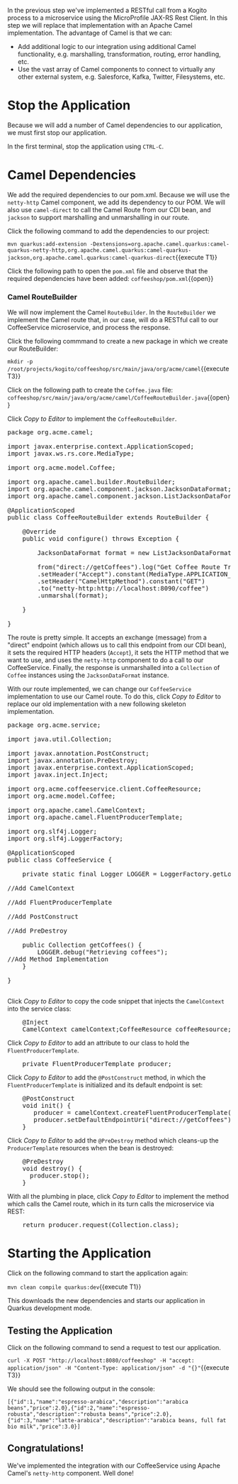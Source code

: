 In the previous step we've implemented a RESTful call from a Kogito process to a microservice using the MicroProfile JAX-RS Rest Client. In this step we will replace that implementation with an Apache Camel implementation. The advantage of Camel is that we can:

* Add additional logic to our integration using additional Camel functionality, e.g. marshalling, transformation, routing, error handling, etc.
* Use the vast array of Camel components to connect to virtually any other external system, e.g. Salesforce, Kafka, Twitter, Filesystems, etc.

# Stop the Application
Because we will add a number of Camel dependencies to our application, we must first stop our application.

In the first terminal, stop the application using `CTRL-C`.

# Camel Dependencies

We add the required dependencies to our pom.xml. Because we will use the `netty-http` Camel component, we add its dependency to our POM. We will also use `camel-direct` to call the Camel Route from our CDI bean, and `jackson` to support marshalling and unmarshalling in our route.

Click the following command to add the dependencies to our project:

`mvn quarkus:add-extension -Dextensions=org.apache.camel.quarkus:camel-quarkus-netty-http,org.apache.camel.quarkus:camel-quarkus-jackson,org.apache.camel.quarkus:camel-quarkus-direct`{{execute T1}}

Click the following path to open the `pom.xml` file and observe that the required dependencies have been added: `coffeeshop/pom.xml`{{open}}

### Camel RouteBuilder

We will now implement the Camel `RouteBuilder`. In the `RouteBuilder` we implement the Camel route that, in our case, will do a RESTful call to our CoffeeService microservice, and process the response.

Click the following commmand to create a new package in which we create our RouteBuilder:

`mkdir -p /root/projects/kogito/coffeeshop/src/main/java/org/acme/camel`{{execute T3}}

Click on the following path to create the `Coffee.java` file: `coffeeshop/src/main/java/org/acme/camel/CoffeeRouteBuilder.java`{{open}}


Click _Copy to Editor_ to implement the `CoffeeRouteBuilder`.

<pre class="file" data-filename="./coffeeshop/src/main/java/org/acme/camel/CoffeeRouteBuilder.java" data-target="replace">
package org.acme.camel;

import javax.enterprise.context.ApplicationScoped;
import javax.ws.rs.core.MediaType;

import org.acme.model.Coffee;

import org.apache.camel.builder.RouteBuilder;
import org.apache.camel.component.jackson.JacksonDataFormat;
import org.apache.camel.component.jackson.ListJacksonDataFormat;

@ApplicationScoped
public class CoffeeRouteBuilder extends RouteBuilder {

    @Override
    public void configure() throws Exception {        

        JacksonDataFormat format = new ListJacksonDataFormat(Coffee.class);

        from("direct://getCoffees").log("Get Coffee Route Triggered: ${body}")
        .setHeader("Accept").constant(MediaType.APPLICATION_JSON)
        .setHeader("CamelHttpMethod").constant("GET")
        .to("netty-http:http://localhost:8090/coffee")
        .unmarshal(format);

    }

}
</pre>

The route is pretty simple. It accepts an exchange (message) from a "direct" endpoint (which allows us to call this endpoint from our CDI bean), it sets the required HTTP headers (`Accept`), it sets the HTTP method that we want to use, and uses the `netty-http` component to do a call to our CoffeeService. Finally, the response is unmarshalled into a `Collection` of `Coffee` instances using the `JacksonDataFormat` instance.

With our route implemented, we can change our `CoffeeService` implementation to use our Camel route. To do this, click _Copy to Editor_ to replace our old implementation with a new following skeleton implementation.

<pre class="file" data-filename="./coffeeshop/src/main/java/org/acme/service/CoffeeService.java" data-target="replace">
package org.acme.service;

import java.util.Collection;

import javax.annotation.PostConstruct;
import javax.annotation.PreDestroy;
import javax.enterprise.context.ApplicationScoped;
import javax.inject.Inject;

import org.acme.coffeeservice.client.CoffeeResource;
import org.acme.model.Coffee;

import org.apache.camel.CamelContext;
import org.apache.camel.FluentProducerTemplate;

import org.slf4j.Logger;
import org.slf4j.LoggerFactory;

@ApplicationScoped
public class CoffeeService {

    private static final Logger LOGGER = LoggerFactory.getLogger(CoffeeService.class);

//Add CamelContext

//Add FluentProducerTemplate

//Add PostConstruct

//Add PreDestroy

    public Collection<Coffee> getCoffees() {
        LOGGER.debug("Retrieving coffees");
//Add Method Implementation
    }

}

</pre>


Click _Copy to Editor_ to copy the code snippet that injects the `CamelContext` into the service class:

<pre class="file" data-filename="./coffeeshop/src/main/java/org/acme/service/CoffeeService.java" data-target="insert" data-marker="//Add CamelContext">
    @Inject
    CamelContext camelContext;CoffeeResource coffeeResource;
</pre>

Click _Copy to Editor_ to add an attribute to our class to hold the `FluentProducerTemplate`.

<pre class="file" data-filename="./coffeeshop/src/main/java/org/acme/service/CoffeeService.java" data-target="insert" data-marker="//Add FluentProducerTemplate">
    private FluentProducerTemplate producer;
</pre>

Click _Copy to Editor_ to add the `@PostConstruct` method, in which the `FluentProducerTemplate` is initialized and its default endpoint is set:

<pre class="file" data-filename="./coffeeshop/src/main/java/org/acme/service/CoffeeService.java" data-target="insert" data-marker="//Add PostConstruct">
    @PostConstruct
    void init() {
       producer = camelContext.createFluentProducerTemplate();
       producer.setDefaultEndpointUri("direct://getCoffees");
    }
</pre>

Click _Copy to Editor_ to add the `@PreDestroy` method which cleans-up the `ProducerTemplate` resources when the bean is destroyed:

<pre class="file" data-filename="./coffeeshop/src/main/java/org/acme/service/CoffeeService.java" data-target="insert" data-marker="//Add PreDestroy">
    @PreDestroy
    void destroy() {
      producer.stop();
    }
</pre>

With all the plumbing in place, click _Copy to Editor_ to implement the method which calls the Camel route, which in its turn calls the microservice via REST:

<pre class="file" data-filename="./coffeeshop/src/main/java/org/acme/service/CoffeeService.java" data-target="insert" data-marker="//Add Method Implementation">
    return producer.request(Collection.class);
</pre>


# Starting the Application

Click on the following command to start the application again:

`mvn clean compile quarkus:dev`{{execute T1}}

This downloads the new dependencies and starts our application in Quarkus development mode.

## Testing the Application

Click on the following command to send a request to test our application.

`curl -X POST "http://localhost:8080/coffeeshop" -H "accept: application/json" -H "Content-Type: application/json" -d "{}"`{{execute T3}}

We should see the following output in the console:

```console
[{"id":1,"name":"espresso-arabica","description":"arabica beans","price":2.0},{"id":2,"name":"espresso-robusta","description":"robusta beans","price":2.0},{"id":3,"name":"latte-arabica","description":"arabica beans, full fat bio milk","price":3.0}]
```

## Congratulations!

We've implemented the integration with our CoffeeService using Apache Camel's `netty-http` component. Well done!
